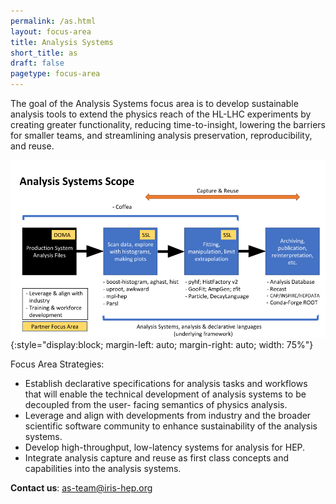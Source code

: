 ```yaml
---
permalink: /as.html
layout: focus-area
title: Analysis Systems
short_title: as
draft: false
pagetype: focus-area
---
```


The goal of the Analysis Systems focus area is to develop sustainable
analysis tools to extend the physics reach of the HL-LHC experiments
by creating greater functionality, reducing time-to-insight, lowering
the barriers for smaller teams, and streamlining analysis preservation,
reproducibility, and reuse.

![Analysis Systems Scope](/assets/images/analysis-systems-scope.png){:style="display:block; margin-left: auto; margin-right: auto; width: 75%"}

 Focus Area Strategies:

   * Establish declarative specifications for analysis tasks and workflows that will enable the technical development of analysis systems to be decoupled from the user- facing semantics of physics analysis.
   * Leverage and align with developments from industry and the broader scientific software community to enhance sustainability of the analysis systems.
   * Develop high-throughput, low-latency systems for analysis for HEP.
   * Integrate analysis capture and reuse as first class concepts and capabilities into the analysis systems.

  **Contact us**: [as-team@iris-hep.org](mailto:as-team@iris-hep.org)


